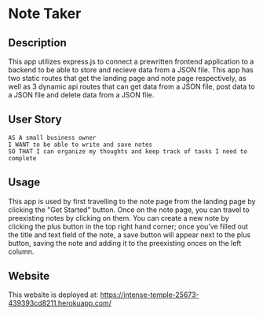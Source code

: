 # Note Taker

## Description
This app utilizes express.js to connect a prewritten frontend application to a backend to be able to store and recieve data from a JSON file. This app has two static routes that get the landing page and note page respectively, as well as 3 dynamic api routes that can get data from a JSON file, post data to a JSON file and delete data from a JSON file.

## User Story
```
AS A small business owner
I WANT to be able to write and save notes
SO THAT I can organize my thoughts and keep track of tasks I need to complete
```
## Usage 
This app is used by first travelling to the note page from the landing page by clicking the "Get Started" button. Once on the note page, you can travel to preexisting notes by clicking on them. You can create a new note by clicking the plus button in the top right hand corner; once you've filled out the title and text field of the note, a save button will appear next to the plus button, saving the note and adding it to the preexisting onces on the left column.

## Website
This website is deployed at:
https://intense-temple-25673-439393cd8211.herokuapp.com/